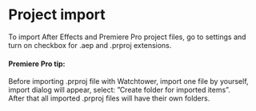 # Project import

To import After Effects and Premiere Pro project files, go to settings and turn on checkbox for .aep and .prproj extensions.

#### 

#### Premiere Pro tip:

Before importing .prproj file with Watchtower, import one file by yourself, import dialog will appear, select: ”Create folder for imported items”.  
After that all imported .prproj files will have their own folders.

